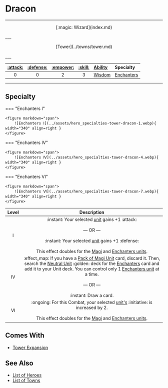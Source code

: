 # Dracon

___
<p style="text-align: center;" markdown>[:magic: Wizard](index.md)</p>
___
<p style="text-align: center;" markdown>[Tower](../towns/tower.md)</p>
___

| [:attack:](../statistics/attack.md) | [:defense:](../statistics/defense.md) | [:empower:](../statistics/power.md) | [:skill:](../statistics/knowledge.md) | [Ability](../abilities/index.md) | Specialty |
| :---: | :---: | :---: | :---: | :--- | :--- |
| 0 | 0 | 2 | 3 | [Wisdom](../abilities/wisdom.md) | [Enchanters](#specialty) |

___


## Specialty

=== "Enchanters Ⅰ"

    <figure markdown="span">
        ![Enchanters Ⅰ](../assets/hero_specialties-tower-dracon-1.webp){ width="340" align=right }
    </figure>

=== "Enchanters Ⅳ"

    <figure markdown="span">
        ![Enchanters Ⅳ](../assets/hero_specialties-tower-dracon-4.webp){ width="340" align=right }
    </figure>

=== "Enchanters Ⅵ"

    <figure markdown="span">
        ![Enchanters Ⅵ](../assets/hero_specialties-tower-dracon-7.webp){ width="340" align=right }
    </figure>


| Level | Description |
| :---: | :---: |
| Ⅰ | :instant: Your selected [unit](../units/index.md) gains +1 :attack:<br><br>— OR —<br><br>:instant: Your selected [unit](../units/index.md) gains +1 :defense:<br><br>This effect doubles for the [Magi](../units/magi.md) and [Enchanters units](../units/enchanters.md). |
| Ⅳ | :effect_map: If you have a [Pack of Magi Unit](../units/magi.md) card, discard it. Then, search the [Neutral Unit](../units/index.md) :golden: deck for the [Enchanters](../units/enchanters.md) card and add it to your Unit deck. You can control only 1 [Enchanters unit](../units/enchanters.md) at a time.<br><br>— OR —<br><br>:instant: Draw a card. |
| Ⅵ | :ongoing: For this Combat, your selected [unit's](../units/index.md) :initiative: is increased by 2.<br><br>This effect doubles for the [Magi](../units/magi.md) and [Enchanters units](../units/enchanters.md). |


## Comes With

- [Tower Expansion](../content.md)


## See Also

- [List of Heroes](index.md)
- [List of Towns](../towns/index.md)
